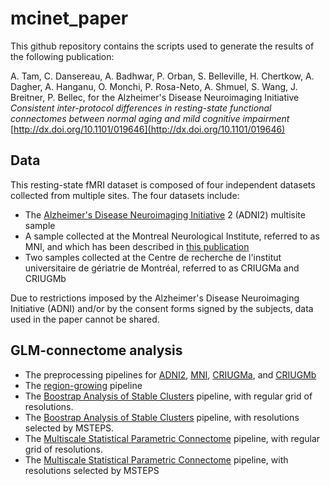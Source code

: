 # mcinet_paper

This github repository contains the scripts used to generate the results of the following publication:

A. Tam, C. Dansereau, A. Badhwar, P. Orban, S. Belleville, H. Chertkow, A. Dagher, A. Hanganu, O. Monchi, P. Rosa-Neto, A. Shmuel, S. Wang, J. Breitner, P. Bellec, for the Alzheimer's Disease Neuroimaging Initiative  *Consistent inter-protocol differences in resting-state functional connectomes between normal aging and mild cognitive impairment*  [http://dx.doi.org/10.1101/019646](http://dx.doi.org/10.1101/019646)

## Data

This resting-state fMRI dataset is composed of four independent datasets collected from multiple sites.
The four datasets include:
- The [Alzheimer's Disease Neuroimaging Initiative](http://www.adni-info.org/Home.aspx) 2 (ADNI2) multisite sample
- A sample collected at the Montreal Neurological Institute, referred to as MNI, and which has been described in [this publication](http://www.ncbi.nlm.nih.gov/pubmed/24583406)
- Two samples collected at the Centre de recherche de l'institut universitaire de gériatrie de Montréal, referred to as CRIUGMa and CRIUGMb

Due to restrictions imposed by the Alzheimer's Disease Neuroimaging Initiative (ADNI) and/or by the consent forms signed by the subjects, data used in the paper cannot be shared.

## GLM-connectome analysis
- The preprocessing pipelines for [ADNI2](https://github.com/SIMEXP/mcinet/blob/master/preprocess/ADNI2_pipeline_preprocess.m), [MNI](https://github.com/SIMEXP/mcinet/blob/master/preprocess/MNI_pipeline_preprocess.m), [CRIUGMa](https://github.com/SIMEXP/mcinet/blob/master/preprocess/CRIUGMa_pipeline_preprocess.m), and [CRIUGMb](https://github.com/SIMEXP/mcinet/blob/master/preprocess/CRIUGMb_pipeline_preprocess.m)
- The [region-growing](https://github.com/SIMEXP/mcinet/blob/master/mcinet_pipeline_region_growing.m) pipeline
- The [Boostrap Analysis of Stable Clusters](https://github.com/SIMEXP/mcinet/blob/master/mcinet_pipeline_BASC_regular_grid.m) pipeline, with regular grid of resolutions.
- The [Boostrap Analysis of Stable Clusters](https://github.com/SIMEXP/mcinet/blob/master/mcinet_pipeline_BASC_MSTEPS.m) pipeline, with resolutions selected by MSTEPS.
- The [Multiscale Statistical Parametric Connectome](https://github.com/SIMEXP/mcinet/blob/master/mcinet_pipeline_MSPC_regular_grid.m) pipeline, with regular grid of resolutions.
- The [Multiscale Statistical Parametric Connectome](https://github.com/SIMEXP/mcinet/blob/master/mcinet_pipeline_MSPC_MSTEPS.m) pipeline, with resolutions selected by MSTEPS
